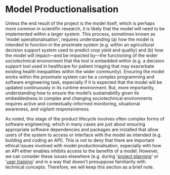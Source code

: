 # Model Productionalisation

Unless the end result of the project is the model itself, which is perhaps more common in scientific research, it is likely that the model will need to be implemented within a larger system.
This process, sometimes known as 'model operationalisation', requires understanding (a) how the model is intended to function in the proximate system (e.g. within an agricultural decision support system used to predict crop yield and quality) and (b) how the model will impact—and be impacted by—the functioning of the wider sociotechnical environment that the tool is embedded within (e.g. a decision support tool used in healthcare for patient triaging that may exacerbate existing health inequalities within the wider community).
Ensuring the model works within the proximate system can be a complex programming and software engineering task, especially if it is expected that the model will be updated continuously in its runtime environment.
But, more importantly, understanding how to ensure the model’s sustainability given its embeddedness in complex and changing sociotechnical environments requires active and contextually-informed monitoring, situational awareness, and vigilant responsiveness.

As noted, this stage of the product lifecycle involves often complex forms of software engineering, which in many cases are just about ensuring appropriate software dependencies and packages are installed that allow users of the system to access or interface with the model as intended (e.g. building and coding an API).
This is not to deny that there are important ethical issues involved with model productionalisation, especially with how an API either enables inhibits access to the benefits of a model.
However, we can consider these issues elsewhere (e.g. during '[project planning](../project_design/planning.md)' or '[user training](user_training.md)' and in a way that doesn't presuppose familiarity with technical concepts.
Therefore, we will keep this section as a brief note.

